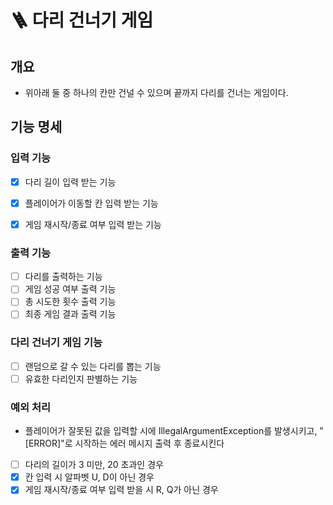 # 🪜 다리 건너기 게임
## 개요   
* 위아래 둘 중 하나의 칸만 건널 수 있으며 끝까지 다리를 건너는 게임이다.   

## 기능 명세
### 입력 기능
- [x] 다리 길이 입력 받는 기능
- [x] 플레이어가 이동할 칸 입력 받는 기능
- [x] 게임 재시작/종료 여부 입력 받는 기능   


### 출력 기능
- [ ] 다리를 출력하는 기능
- [ ] 게임 성공 여부 출력 기능
- [ ] 총 시도한 횟수 출력 기능
- [ ] 최종 게임 결과 출력 기능   

### 다리 건너기 게임 기능
- [ ] 랜덤으로 갈 수 있는 다리를 뽑는 기능
- [ ] 유효한 다리인지 판별하는 기능

### 예외 처리
* 플레이어가 잘못된 값을 입력할 시에 IllegalArgumentException를 발생시키고, "[ERROR]"로 시작하는 에러 메시지 출력 후 종료시킨다
- [ ] 다리의 길이가 3 미만, 20 초과인 경우   
- [x] 칸 입력 시 알파벳 U, D이 아닌 경우
- [x] 게임 재시작/종료 여부 입력 받을 시 R, Q가 아닌 경우